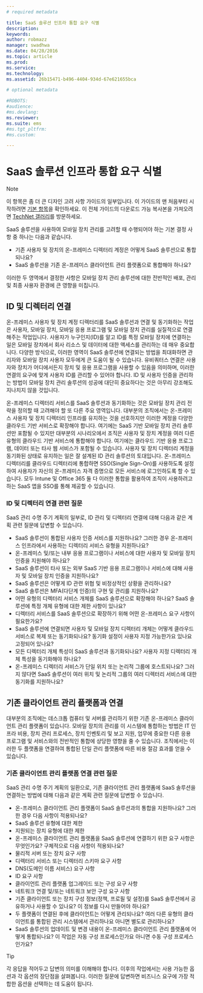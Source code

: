 ```yaml
---
# required metadata

title: SaaS 솔루션 인프라 통합 요구 식별
description:
keywords:
author: robmazz
manager: swadhwa
ms.date: 04/28/2016
ms.topic: article
ms.prod:
ms.service:
ms.technology:
ms.assetid: 26b15471-b496-4404-934d-67e621655bca

# optional metadata

#ROBOTS:
#audience:
#ms.devlang:
ms.reviewer: 
ms.suite: ems
#ms.tgt_pltfrm:
#ms.custom:

---
```


# SaaS 솔루션 인프라 통합 요구 식별

>[!NOTE]
>이 항목은 좀 더 큰 디자인 고려 사항 가이드의 일부입니다. 이 가이드의 맨 처음부터 시작하려면 [기본 항목](mdm-design-considerations-guide.md)을 확인하세요. 이 전체 가이드의 다운로드 가능 복사본을 가져오려면 [TechNet 갤러리](https://gallery.technet.microsoft.com/Mobile-Device-Management-7d401582)를 방문하세요.

SaaS 솔루션을 사용하여 모바일 장치 관리를 고려할 때 수행되어야 하는 기본 결정 사항 중 하나는 다음과 같습니다.

- 기존 사용자 및 장치의 온-프레미스 디렉터리 계정은 어떻게 SaaS 솔루션으로 통합되나요?
- SaaS 솔루션을 기존 온-프레미스 클라이언트 관리 플랫폼으로 통합해야 하나요?

이러한 두 영역에서 결정한 사항은 모바일 장치 관리 솔루션에 대한 전반적인 배포, 관리 및 최종 사용자 환경에 큰 영향을 미칩니다.

## ID 및 디렉터리 연결

온-프레미스 사용자 및 장치 계정 디렉터리를 SaaS 솔루션과 연결 및 동기화하는 작업은 사용자, 모바일 장치, 모바일 응용 프로그램 및 모바일 장치 관리를 실질적으로 연결해주는 작업입니다. 사용자가 누구인지(ID)를 알고 ID를 특정 모바일 장치에 연결하는 일은 모바일 장치에서 회사 리소스 및 데이터에 대한 액세스를 관리하는 데 매우 중요합니다. 다양한 방식으로, 이러한 영역이 SaaS 솔루션에 연결되는 방법을 최대화하면 관리자와 모바일 장치 사용자 모두에게 큰 도움이 될 수 있습니다.  유비쿼터스 연결은 사용자와 장치가 어디에서든지 장치 및 응용 프로그램을 사용할 수 있음을 의미하며, 이러한 연결의 요구에 맞게 사용자 ID를 관리할 수 있어야 합니다. ID 및 사용자 인증을 관리하는 방법이 모바일 장치 관리 솔루션의 성공에 대단히 중요하다는 것은 아무리 강조해도 지나치지 않을 것입니다.

온-프레미스 디렉터리 서비스를 SaaS 솔루션과 동기화하는 것은 모바일 장치 관리 전략을 정의할 때 고려해야 할 또 다른 주요 영역입니다. 대부분의 조직에서는 온-프레미스 사용자 및 장치 디렉터리 인프라를 유지하는 것을 선호하지만 이러한 계정을 다양한 클라우드 기반 서비스로 확장해야 합니다. 여기에는 SaaS 기반 모바일 장치 관리 솔루션만 포함될 수 있지만 대부분의 시나리오에서 조직은 사용자 및 장치 계정을 여러 다른 유형의 클라우드 기반 서비스에 통합해야 합니다. 여기에는 클라우드 기반 응용 프로그램, 데이터 또는 타사 웹 서비스가 포함될 수 있습니다. 사용자 및 장치 디렉터리 계정을 동기화된 상태로 유지하는 일은 잘 설계된 ID 관리 솔루션의 토대입니다. 온-프레미스 디렉터리를 클라우드 디렉터리에 통합하면 SSO(Single Sign-On)를 사용하도록 설정하여 사용자가 자신의 온-프레미스 자격 증명으로 모든 서비스에 로그인하도록 할 수 있습니다. 모두 <token>Intune</token> 및 Office 365 둘 다 이러한 통합을 활용하여 조직이 사용하려고 하는 SaaS 앱을 SSO를 통해 제공할 수 있습니다.

### ID 및 디렉터리 연결 관련 질문

SaaS 관리 수명 주기 계획의 일부로, ID 관리 및 디렉터리 연결에 대해 다음과 같은 계획 관련 질문에 답변할 수 있습니다.

- SaaS 솔루션이 통합된 사용자 인증 서비스를 지원하나요? 그러한 경우 온-프레미스 인프라에서 사용하는 디렉터리 서비스 유형을 지원하나요?
- 온-프레미스 및/또는 내부 응용 프로그램이나 서비스에 대한 사용자 및 모바일 장치 인증을 지원해야 하나요?
- SaaS 솔루션이 타사 또는 외부 SaaS 기반 응용 프로그램이나 서비스에 대해 사용자 및 모바일 장치 인증을 지원하나요?
- SaaS 솔루션은 어떻게 ID 관련 위협 및 비정상적인 상황을 관리하나요?
- SaaS 솔루션은 MFA(다단계 인증)의 구현 및 관리를 지원하나요?
- 어떤 유형의 디렉터리 서비스 개체를 SaaS 솔루션으로 확장해야 하나요? SaaS 솔루션에 특정 개체 유형에 대한 제한 사항이 있나요?
- 디렉터리 서비스를 SaaS 솔루션으로 확장하기 위해 어떤 온-프레미스 요구 사항이 필요한가요?
- SaaS 솔루션에 연결되면 사용자 및 모바일 장치 디렉터리 개체는 어떻게 클라우드 서비스로 복제 또는 동기화되나요? 동기화 설정이 사용자 지정 가능한가요 있나요 고정되어 있나요?
- 모든 디렉터리 개체 특성이 SaaS 솔루션과 동기화되나요? 사용자 지정 디렉터리 개체 특성을 동기화해야 하나요?
- 온-프레미스 디렉터리 서비스가 단일 위치 또는 논리적 그룹에 호스트되나요? 그러지 않다면 SaaS 솔루션이 여러 위치 및 논리적 그룹의 여러 디렉터리 서비스에 대한 동기화를 지원하나요?

## 기존 클라이언트 관리 플랫폼과 연결

대부분의 조직에는 데스크톱 컴퓨터 및 서버를 관리하기 위한 기존 온-프레미스 클라이언트 관리 플랫폼이 있습니다. 모바일 장치의 관리를 이 시스템에 통합하는 방법은 IT 인프라 비용, 장치 관리 프로세스, 장치 인벤토리 및 보고 지원, 업무에 중요한 다른 응용 프로그램 및 서비스와의 전반적인 통합에 상당한 영향을 줄 수 있습니다. 조직에서는 이러한 두 플랫폼을 연결하여 통합된 단일 관리 플랫폼에 따른 비용 절감 효과를 얻을 수 있습니다.

### 기존 클라이언트 관리 플랫폼 연결 관련 질문

SaaS 관리 수명 주기 계획의 일환으로, 기존 클라이언트 관리 플랫폼에 SaaS 솔루션을 연결하는 방법에 대해 다음과 같은 계획 관련 질문에 답변할 수 있습니다.

- 온-프레미스 클라이언트 관리 플랫폼이 SaaS 솔루션과의 통합을 지원하나요? 그러한 경우 다음 사항이 적용되나요?
 - SaaS 솔루션 유형에 대한 제한
 - 지원되는 장치 유형에 대한 제한
- 온-프레미스 클라이언트 관리 플랫폼을 SaaS 솔루션에 연결하기 위한 요구 사항은 무엇인가요? 구체적으로 다음 사항이 적용되나요?
 - 물리적 서버 또는 장치 요구 사항
 - 디렉터리 서비스 또는 디렉터리 스키마 요구 사항
 - DNS(도메인 이름 서비스) 요구 사항
 - ID 요구 사항
 - 클라이언트 관리 플랫폼 업그레이드 또는 구성 요구 사항
 - 네트워크 연결 및/또는 네트워크 보안 구성 요구 사항
- 기존 클라이언트 또는 장치 구성 정보(정책, 프로필 및 설정)를 SaaS 솔루션에서 공유하거나 사용할 수 있나요? 이 정보를 다시 만들어야 하나요?
- 두 플랫폼이 연결된 후에 클라이언트는 어떻게 관리되나요? 여러 다른 유형의 클라이언트를 통합된 관리 시스템에서 관리하나요 아니면 별도로 관리하나요?
- SaaS 솔루션의 업데이트 및 변경 내용이 온-프레미스 클라이언트 관리 플랫폼에 어떻게 통합되나요? 이 작업은 자동 구성 프로세스인가요 아니면 수동 구성 프로세스인가요?

>[!TIP]
>각 응답을 적어두고 답변의 의미를 이해해야 합니다. 이후의 작업에서는 사용 가능한 옵션과 각 옵션의 장단점을 살펴봅니다.  이러한 질문에 답변하면 비즈니스 요구에 가장 적합한 옵션을 선택하는 데 도움이 됩니다.

<!--HONumber=Apr16_HO2-->


